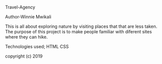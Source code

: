 Travel-Agency

Author-Winnie Mwikali

This is all about exploring nature by visiting places that that are less taken.<br>The purpose of this project is to make people familiar with diferent sites where they can hike.

Technologies used;
HTML 
CSS

copyright (c) 2019

